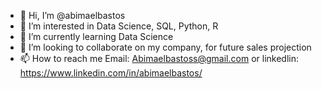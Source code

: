 - 👋 Hi, I’m @abimaelbastos
- 👀 I’m interested in Data Science, SQL, Python, R
- 🌱 I’m currently learning Data Science
- 💞️ I’m looking to collaborate on my company, for future sales projection
- 📫 How to reach me Email: Abimaelbastoss@gmail.com or linkedlin: https://www.linkedin.com/in/abimaelbastos/
